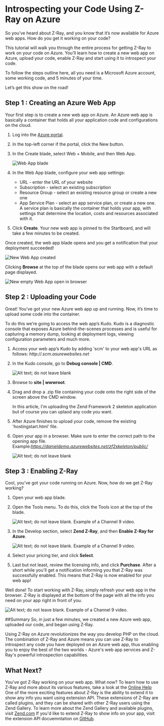 <properties
   pageTitle="Introspecting your Code Using Z-Ray on Azure"
   description="Describes how to use Zend's Z-Ray on Azure to debug and profile PHP applications deployed on Azure web app service."
   services="Z-Ray on Azure"
   documentationCenter="dev-center-name"
   authors="DanielBerman"
   manager="manager-alias"
   editor=""/>

<tags
   ms.service="Z-Ray on Azure"
   ms.devlang="PHP"
   ms.topic="article"
   ms.tgt_pltfrm="may be required"
   ms.workload="required"
   ms.date="mm/dd/yyyy"
   ms.author="daniel.be@zend.com;@proudboffin"/>

# Introspecting your Code Using Z-Ray on Azure

So you’ve heard about Z-Ray, and you know that it’s now available for Azure web apps. How do you get it working on your code?

This tutorial will walk you through the entire process for getting Z-Ray to work on your code on Azure. You’ll learn how to create a new web app on Azure, upload your code, enable Z-Ray and start using it to introspect your code.

To follow the steps outline here, all you need is a Microsoft Azure account, some working code, and 5 minutes of your time.

Let’s get this show on the road!

## Step 1 : Creating an Azure Web App

Your first step is to create a new web app on Azure. An Azure web app is basically a container that holds all your application code and configurations on the cloud.

1. Log into the [Azure portal](https://portal.azure.com).
2. In the top-left corner if the portal, click the New button.
3. In the Create blade, select Web + Mobile, and then Web App.

  	![Web App blade][1]

4. In the Web App blade, configure your web app settings:
   - URL - enter the URL of your website
   - Subscription - select an existing subscription
   - Resource Group - select an existing resource group or create a new one
   - App Service Plan - select an app service plan, or create a new one. A service plan is basically the container that holds your app, with settings that determine the location, costs and resources associated with it.
   
5. Click **Create**. Your new web app is pinned to the Startboard, and will take a few minutes to be created. 

Once created, the web app blade opens and you get a notification that your deployment succeeded!

   ![New Web App created][2]

Clicking **Browse** at the top of the blade opens our web app with a default page displayed.

   ![New empty Web App open in browser][9]

## Step 2 : Uploading your Code

Great! You’ve got your new Azure web app up and running. Now, it’s time to upload some code into the container.

To do this we’re going to access the web app’s Kudo. Kudo is a diagnostic console that exposes Azure behind-the-scenes processes and is useful for capturing a memory dump, looking at deployment logs, viewing configuration parameters and much more.

1. Access your web app’s Kudo by adding 'scm' to your web app's URL as follows:
*http://<webappname>.scm.asurewebsites.net*
2. In the Kudo console, go to **Debug console | CMD**.

   ![Alt text; do not leave blank][4]

3. Browse to **site | wwwroot**.
4. Drag and drop a .zip file containing your code onto the right side of the screen above the CMD window.

   In this article, I'm uploading the Zend Framework 2 skeleton application but of course you can uplaod any code you want.

5. After Azure finishes to upload your code, remove the existing 'hostingstart.html' file.

6. Open your app in a browser. Make sure to enter the correct path to the opening app file.
Example:*https://danieldemo.azurewebsites.net/zf2skeleton/public/*

   ![Alt text; do not leave blank][5]
   
## Step 3 : Enabling Z-Ray
Cool, you’ve got your code running on Azure. Now, how do we get Z-Ray working?

1. Open your web app blade.
2. Open the Tools menu. To do this, click the Tools icon at the top of the blade.

   ![Alt text; do not leave blank. Example of a Channel 9 video.][6]

3. In the Develop section, select **Zend Z-Ray**, and then **Enable Z-Ray for Azure**.

  	![Alt text; do not leave blank. Example of a Channel 9 video.][7]

4. Select your pricing tier, and click **Select**.
5. Last but not least, review the licensing info, and click **Purchase**.
After a short while you'll get a notification informing you that Z-Ray was successfully enabled. This means that Z-Ray is now enabled for your web app!

Well done! To start working with Z-Ray, simply refresh your web app in the browser. Z-Ray is displayed at the bottom of the page with all the info you need on your app right in front of you.

   ![Alt text; do not leave blank. Example of a Channel 9 video.][8]

##Summary
So, in just a few minutes, we created a new Azure web app, uploaded our code, and began using Z-Ray.

Using Z-Ray on Azure revolutionizes the way you develop PHP on the cloud. The combination of Z-Ray and Azure means you can use Z-Ray to introspect any code you have deployed on an Azure web app, thus enabling you to enjoy the best of the two worlds - Azure's web app services and Z-Ray's powerful introspection capabilities.

<!--Every topic should have next steps and links to the next logical set of content to keep the customer engaged-->
## What Next?

You've got Z-Ray working on your web app. What now? To learn how to use Z-Ray and more about its various features, take a look at the [Online Help](http://files.zend.com/help/Z-Ray-Azure/Content/home.htm)
One of the more exciting features about Z-Ray is the ability to extend it to show any info you want using extension API. These extensions of Z-Ray are called plugins, and they can be shared with other Z-Ray users using the Zend Gallery. To learn more about the Zend Gallery and available plugins, visit [Zend.com](http://www.zend.com/en/products/server/plugins)
If you'd like to extend Z-Ray to show info on your app, visit the extension API docuemntation on [GitHub](https://github.com/zend-server-plugins/Documentation).

<!--Image references-->
[1]: http://devzone.zend.com/wp-content/uploads/2015/06/web_app_blade.jpg
[2]: http://devzone.zend.com/wp-content/uploads/2015/08/webappcreated.jpg
[9]: http://devzone.zend.com/wp-content/uploads/2015/06/new_web_app3.jpg
[4]: http://devzone.zend.com/wp-content/uploads/2015/06/kudo1.jpg
[5]: http://devzone.zend.com/wp-content/uploads/2015/06/kudo2.jpg
[6]: http://devzone.zend.com/wp-content/uploads/2015/06/code_uploaded2.jpg
[7]: http://devzone.zend.com/wp-content/uploads/2015/08/tools_icon1.jpg
[8]: http://devzone.zend.com/wp-content/uploads/2015/08/pricing_tiers.jpg
